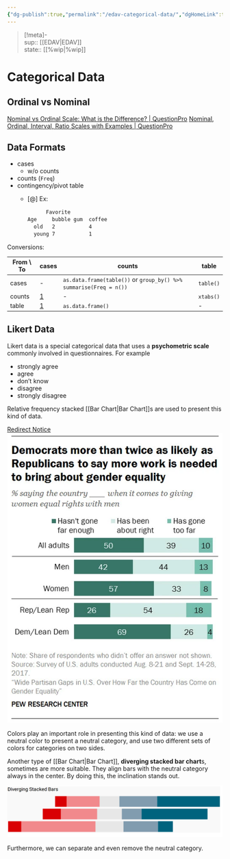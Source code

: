 ```yaml
---
{"dg-publish":true,"permalink":"/edav-categorical-data/","dgHomeLink":true,"dgPassFrontmatter":false,"dgShowBacklinks":true,"dgShowLocalGraph":true,"dgShowInlineTitle":true}
---
```


> [!meta]-  
sup:: [[EDAV|EDAV]]  
state:: [[%wip|%wip]]  

# Categorical Data

## Ordinal vs Nominal

[Nominal vs Ordinal Scale: What is the Difference? | QuestionPro](https://www.questionpro.com/blog/nominal-vs-ordinal-scale/)
[Nominal, Ordinal, Interval, Ratio Scales with Examples | QuestionPro](https://www.questionpro.com/blog/nominal-ordinal-interval-ratio/)

## Data Formats

- cases
    - w/o counts
- counts (`Freq`)
- contingency/pivot table
    - [@] Ex:
        
        ```txt
              Favorite
        Age     bubble gum  coffee
          old   2           4 
          young 7           1
        ```
        

Conversions:

| From \\ To | cases | counts                                                             | table     |
| ---------- | ----- | ------------------------------------------------------------------ | --------- |
| cases      | -     | `as.data.frame(table())` or `group_by() %>% summarise(Freq = n())` | `table()` |
| counts     | [1]   | -                                                                  | `xtabs()` |
| table      | [1]   | `as.data.frame()`                                                  | -         |

[1]: http://www.cookbook-r.com/Manipulating_data/Converting_between_data_frames_and_contingency_tables/#counts-to-contingency-table

## Likert Data

Likert data is a special categorical data that uses a **psychometric scale** commonly involved in questionnaires. For example

- strongly agree
- agree
- don’t know
- disagree
- strongly disagree

Relative frequency stacked [[Bar Chart|Bar Chart]]s are used to present this kind of data.

[Redirect Notice](https://www.google.com/url?sa=i&url=https%3A%2F%2Ffortune.com%2F2017%2F10%2F18%2Fgender-equality-in-america%2F&psig=AOvVaw2F8I5KhWntZbau7231FeEl&ust=1665802291429000&source=images&cd=vfe&ved=0CAwQjRxqFwoTCJiJ2qDb3voCFQAAAAAdAAAAABAO)![](https://raw.githubusercontent.com/zcysxy/Figurebed/master/img/20221013225221.png)

Colors play an important role in presenting this kind of data: we use a neutral color to present a neutral category, and use two different sets of colors for categories on two sides.

Another type of [[Bar Chart|Bar Chart]], **diverging stacked bar chart**s, sometimes are more suitable. They align bars with the neutral category always in the center. By doing this, the inclination stands out.

![](https://raw.githubusercontent.com/zcysxy/Figurebed/master/img/20221013225854.png)

Furthermore, we can separate and even remove the neutral category.
